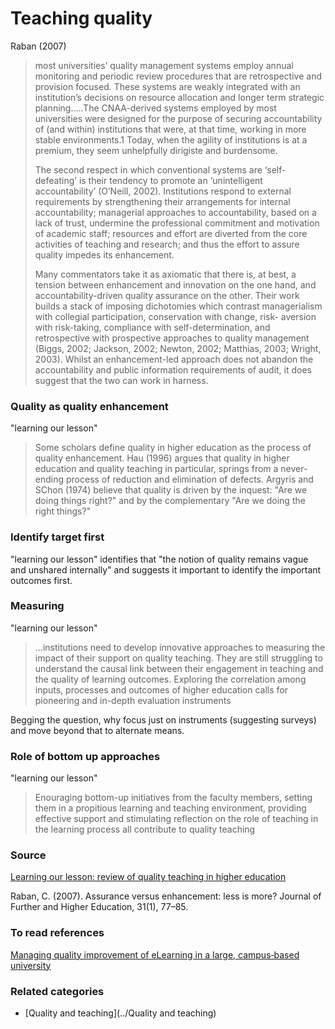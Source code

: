 # Teaching quality


Raban (2007)<blockquote>most universities’ quality management systems employ annual monitoring and periodic review procedures that are retrospective and provision focused. These systems are weakly integrated with an institution’s decisions on resource allocation and longer term strategic planning.....The CNAA-derived systems employed by most universities were designed for the purpose of securing accountability of (and within) institutions that were, at that time, working in more stable environments.1 Today, when the agility of institutions is at a premium, they seem unhelpfully dirigiste and burdensome.
<p>The second respect in which conventional systems are ‘self-defeating’ is their tendency to promote an ‘unintelligent accountability’ (O’Neill, 2002). Institutions respond to external requirements by strengthening their arrangements for internal accountability; managerial approaches to accountability, based on a lack of trust, undermine the professional commitment and motivation of academic staff; resources and effort are diverted from the core activities of teaching and research; and thus the effort to assure quality impedes its enhancement.</p><p>Many commentators take it as axiomatic that there is, at best, a tension between enhancement and innovation on the one hand, and accountability-driven quality assurance on the other. Their work builds a stack of imposing dichotomies which contrast managerialism with collegial participation, conservation with change, risk- aversion with risk-taking, compliance with self-determination, and retrospective with prospective approaches to quality management (Biggs, 2002; Jackson, 2002; Newton, 2002; Matthias, 2003; Wright, 2003). Whilst an enhancement-led approach does not abandon the accountability and public information requirements of audit, it does suggest that the two can work in harness.</p></blockquote>

<h3>Quality as quality enhancement</h3>

"learning our lesson"<blockquote>Some scholars define quality in higher education as the process of quality enhancement. Hau (1996) argues that quality in higher education and quality teaching in particular, springs from a never-ending process of reduction and elimination of defects. Argyris and SChon (1974) believe that quality is driven by the inquest: "Are we doing things right?" and by the complementary "Are we doing the right things?"</blockquote>


<h3>Identify target first</h3>

"learning our lesson" identifies that "the notion of quality remains vague and unshared internally" and suggests it important to identify the important outcomes first.

<h3>Measuring</h3>

"learning our lesson"<blockquote>...institutions need to develop innovative approaches to measuring the impact of their support on quality teaching. They are still struggling to understand the causal link between their engagement in teaching and the quality of learning outcomes. Exploring the correlation among inputs, processes and outcomes of higher education calls for pioneering and in-depth evaluation instruments</blockquote>

Begging the question, why focus just on instruments (suggesting surveys) and move beyond that to alternate means.

<h3>Role of bottom up approaches</h3>

"learning our lesson"<blockquote>Enouraging bottom-up initiatives from the faculty members, setting them in a propitious learning and teaching environment, providing effective support and stimulating reflection on the role of teaching in the learning process all contribute to quality teaching</blockquote>



<h3>Source</h3>

<a href="https://books.google.com.au/books?hl=en&lr=&id=mi7WAgAAQBAJ&oi=fnd&pg=PA3&ots=ouJUSq3gfK&sig=Ru_9fhmtXA1Dsu7d_kZJFmoRcB0#v=onepage&q&f=false">Learning our lesson: review of quality teaching in higher education</a>

Raban, C. (2007). Assurance versus enhancement: less is more? Journal of Further and Higher Education, 31(1), 77–85.

<h3>To read references</h3>

<a href="http://www.emeraldinsight.com.ezproxy.usq.edu.au/doi/full/10.1108/09684880710723007">Managing quality improvement of eLearning in a large, campus‐based university</a>



### Related categories

- [Quality and teaching](../Quality and teaching)
